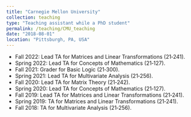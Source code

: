 ```yaml
---
title: "Carnegie Mellon University"
collection: teaching
type: "Teaching assistant while a PhD student"
permalink: /teaching/CMU_teaching
date: "2018-08-01"
location: "Pittsburgh, PA, USA"
---
```


 - Fall 2022:   Lead TA for Matrices and Linear Transformations (21‑241).
 - Spring 2022:   Lead TA for Concepts of Mathematics (21‑127).
 - Fall 2021:   Grader for Basic Logic (21‑300).
 - Spring 2021:   Lead TA for Multivariate Analysis (21‑256).
 - Fall 2020:   Lead TA for Matrix Theory (21‑242).
 - Spring 2020:   Lead TA for Concepts of Mathematics (21‑127).
 - Fall 2019:   Lead TA for Matrices and Linear Transformations (21‑241).
 - Spring 2019:   TA for Matrices and Linear Transformations (21‑241).
 - Fall 2018:   TA for Multivariate Analysis (21‑256).